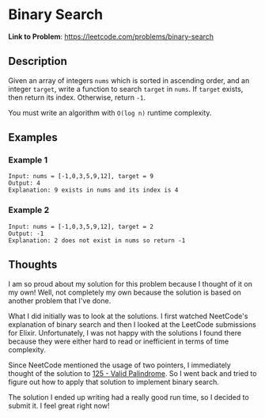 # Binary Search

**Link to Problem**: https://leetcode.com/problems/binary-search

## Description

Given an array of integers `nums` which is sorted in ascending order, and an integer `target`, write a function to search `target` in `nums`. If `target` exists, then return its index. Otherwise, return `-1`.

You must write an algorithm with `O(log n)` runtime complexity.

## Examples

### Example 1

```
Input: nums = [-1,0,3,5,9,12], target = 9
Output: 4
Explanation: 9 exists in nums and its index is 4
```

### Example 2

```
Input: nums = [-1,0,3,5,9,12], target = 2
Output: -1
Explanation: 2 does not exist in nums so return -1
```

## Thoughts

I am so proud about my solution for this problem because I thought of it on my own!
Well, not completely my own because the solution is based on another problem that I've done.

What I did initially was to look at the solutions. I first watched NeetCode's explanation of binary search
and then I looked at the LeetCode submissions for Elixir. Unfortunately, I was not happy with the solutions
I found there because they were either hard to read or inefficient in terms of time complexity.

Since NeetCode mentioned the usage of two pointers, I immediately thought of the solution to [125 - Valid Palindrome](../00125_valid_palindrome).
So I went back and tried to figure out how to apply that solution to implement binary search.

The solution I ended up writing had a really good run time, so I decided to submit it. I feel great right now!
